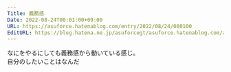 ```yaml
---
Title: 義務感
Date: 2022-08-24T00:01:00+09:00
URL: https://asuforce.hatenablog.com/entry/2022/08/24/000100
EditURL: https://blog.hatena.ne.jp/asuforcegt/asuforce.hatenablog.com/atom/entry/4207112889911475449
---
```


なにをやるにしても義務感から動いている感じ。  
自分のしたいことはなんだ
